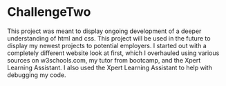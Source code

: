 # ChallengeTwo
This project was meant to display ongoing development of a deeper understanding of html and css.
This project will be used in the future to display my newest projects to potential employers.
I started out with a completely different website look at first, which I overhauled using various sources on w3schools.com, my tutor from bootcamp, and the Xpert Learning Assistant. 
I also used the Xpert Learning Assistant to help with debugging my code.